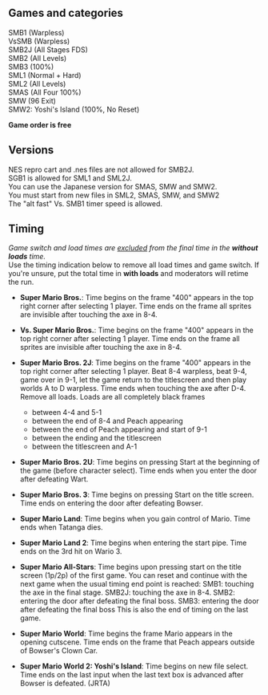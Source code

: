 ## Games and categories

SMB1 (Warpless)  
VsSMB (Warpless)  
SMB2J (All Stages FDS)  
SMB2 (All Levels)  
SMB3 (100%)  
SML1 (Normal + Hard)  
SML2 (All Levels)  
SMAS (All Four 100%)  
SMW (96 Exit)  
SMW2: Yoshi's Island (100%, No Reset)   

**Game order is free**

## Versions

NES repro cart and .nes files are not allowed for SMB2J.  
SGB1 is allowed for SML1 and SML2J.  
You can use the Japanese version for SMAS, SMW and SMW2.  
You must start from new files in SML2, SMAS, SMW, and SMW2  
The "alt fast" Vs. SMB1 timer speed is allowed.  

## Timing

*Game switch and load times are <ins>excluded</ins> from the final time in the **without loads** time.*  
Use the timing indication below to remove all load times and game switch. If you're unsure, put the total time in **with loads** and moderators will retime the run.

- **Super Mario Bros.**: Time begins on the frame "400" appears in the top right corner after selecting 1 player. Time ends on the frame all sprites are invisible after touching the axe in 8-4.

- **Vs. Super Mario Bros.**: Time begins on the frame "400" appears in the top right corner after selecting 1 player. Time ends on the frame all sprites are invisible after touching the axe in 8-4.
- **Super Mario Bros. 2J**: Time begins on the frame "400" appears in the top right corner after selecting 1 player. Beat 8-4 warpless, beat 9-4, game over in 9-1, let the game return to the titlescreen and then play worlds A to D warpless. Time ends when touching the axe after D-4. Remove all loads. Loads are all completely black frames
    - between 4-4 and 5-1
    - between the end of 8-4 and Peach appearing
    - between the end of Peach appearing and start of 9-1
    - between the ending and the titlescreen
    - between the titlescreen and A-1
- **Super Mario Bros. 2U**: Time begins on pressing Start at the beginning of the game (before character select). Time ends when you enter the door after defeating Wart.
- **Super Mario Bros. 3**: Time begins on pressing Start on the title screen. Time ends on entering the door after defeating Bowser.
- **Super Mario Land**: Time begins when you gain control of Mario. Time ends when Tatanga dies.
- **Super Mario Land 2**: Time begins when entering the start pipe. Time ends on the 3rd hit on Wario 3.
- **Super Mario All-Stars**: Time begins upon pressing start on the title screen (1p/2p) of the first game. You can reset and continue with the next game when the usual timing end point is reached: SMB1: touching the axe in the final stage. SMB2J: touching the axe in 8-4. SMB2: entering the door after defeating the final boss. SMB3: entering the door after defeating the final boss This is also the end of timing on the last game.
- **Super Mario World**: Time begins the frame Mario appears in the opening cutscene. Time ends on the frame that Peach appears outside of Bowser's Clown Car.
- **Super Mario World 2: Yoshi's Island**: Time begins on new file select. Time ends on the last input when the last text box is advanced after Bowser is defeated. (JRTA)